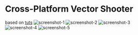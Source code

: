 Cross-Platform Vector Shooter
=========
based on [tuts]
![screenshot-1] 
![screenshot-2] 
![screenshot-3] 
![screenshot-4] 
![screenshot-5] 

[tuts]:http://gamedevelopment.tutsplus.com/series/cross-platform-vector-shooter-jmonkeyengine--gamedev-13757
[screenshot-1]:https://cdn.tutsplus.com/gamedev/uploads/2013/10/MonkeyBlaster_1_Preview_Big.png
[screenshot-2]:https://cdn.tutsplus.com/gamedev/uploads/2013/10/MonkeyBlaster_2_Preview_Big.png
[screenshot-3]:https://cdn.tutsplus.com/gamedev/uploads/2013/10/MonkeyBlaster_3_Preview_Big.png
[screenshot-4]:https://cdn.tutsplus.com/gamedev/uploads/2013/10/MonkeyBlaster_4_Preview_Big.png
[screenshot-5]:https://cdn.tutsplus.com/gamedev/uploads/2013/10/MonkeyBlaster_5_Preview_Big.png